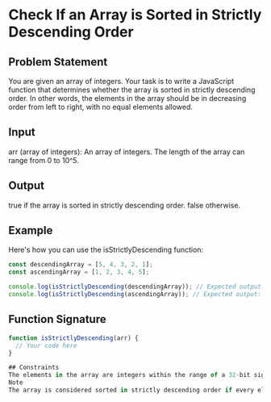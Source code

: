 # Check If an Array is Sorted in Strictly Descending Order

## Problem Statement

You are given an array of integers. Your task is to write a JavaScript function that determines whether the array is sorted in strictly descending order. In other words, the elements in the array should be in decreasing order from left to right, with no equal elements allowed.

## Input
arr (array of integers): An array of integers. The length of the array can range from 0 to 10^5.

## Output
true if the array is sorted in strictly descending order.
false otherwise.

## Example
Here's how you can use the isStrictlyDescending function:

```javascript
const descendingArray = [5, 4, 3, 2, 1];
const ascendingArray = [1, 2, 3, 4, 5];

console.log(isStrictlyDescending(descendingArray)); // Expected output: true
console.log(isStrictlyDescending(ascendingArray)); // Expected output: false
```

## Function Signature

```javascript
function isStrictlyDescending(arr) {
  // Your code here
}

## Constraints
The elements in the array are integers within the range of a 32-bit signed integer.
Note
The array is considered sorted in strictly descending order if every element is less than the one that follows it.

